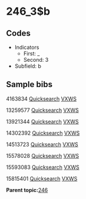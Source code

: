 # 246\_3$b

## Codes

-   Indicators
    -   First: \_
    -   Second: 3
-   Subfield: b

## Sample bibs

4163834 [Quicksearch](https://search.library.yale.edu/catalog/4163834) [VXWS](http://prodorbis.library.yale.edu:7014/vxws/GetHoldingsService?bibId=4163834)

13259577 [Quicksearch](https://search.library.yale.edu/catalog/13259577) [VXWS](http://prodorbis.library.yale.edu:7014/vxws/GetHoldingsService?bibId=13259577)

13921344 [Quicksearch](https://search.library.yale.edu/catalog/13921344) [VXWS](http://prodorbis.library.yale.edu:7014/vxws/GetHoldingsService?bibId=13921344)

14302392 [Quicksearch](https://search.library.yale.edu/catalog/14302392) [VXWS](http://prodorbis.library.yale.edu:7014/vxws/GetHoldingsService?bibId=14302392)

14513723 [Quicksearch](https://search.library.yale.edu/catalog/14513723) [VXWS](http://prodorbis.library.yale.edu:7014/vxws/GetHoldingsService?bibId=14513723)

15578028 [Quicksearch](https://search.library.yale.edu/catalog/15578028) [VXWS](http://prodorbis.library.yale.edu:7014/vxws/GetHoldingsService?bibId=15578028)

15593083 [Quicksearch](https://search.library.yale.edu/catalog/15593083) [VXWS](http://prodorbis.library.yale.edu:7014/vxws/GetHoldingsService?bibId=15593083)

15815401 [Quicksearch](https://search.library.yale.edu/catalog/15815401) [VXWS](http://prodorbis.library.yale.edu:7014/vxws/GetHoldingsService?bibId=15815401)

**Parent topic:**[246](../../tags/246/246.md)

